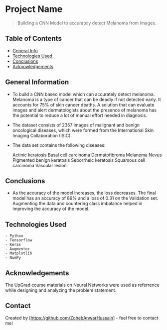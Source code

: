 # Project Name
> Building a CNN Model to accurately detect Melanoma from Images.


## Table of Contents
* [General Info](#general-information)
* [Technologies Used](#technologies-used)
* [Conclusions](#conclusions)
* [Acknowledgements](#acknowledgements)

<!-- You can include any other section that is pertinent to your problem -->

## General Information
- To build a CNN based model which can accurately detect melanoma. Melanoma is a type of cancer that can be deadly if not detected early. It accounts for 75% of skin cancer deaths. A solution that can evaluate images and alert dermatologists about the presence of melanoma has the potential to reduce a lot of manual effort needed in diagnosis.
- The dataset consists of 2357 images of malignant and benign oncological diseases, which were formed from the International Skin Imaging Collaboration (ISIC).
- The data set contains the following diseases:

	Actinic keratosis
	Basal cell carcinoma
	Dermatofibroma
	Melanoma
	Nevus
	Pigmented benign keratosis
	Seborrheic keratosis
	Squamous cell carcinoma
	Vascular lesion

<!-- You don't have to answer all the questions - just the ones relevant to your project. -->

## Conclusions
- As the accuracy of the model increases, the loss decreases. The final model has an accuracy of 89% and a loss of 0.31 on the Validation set. Augmenting the data and countering class imbalance helped in improving the accuracy of the model.

<!-- You don't have to answer all the questions - just the ones relevant to your project. -->


## Technologies Used
	- Python
	- Tensorflow
	- Keras
	- Augmentor
	- Matplotlib
	- NumPy

<!-- As the libraries versions keep on changing, it is recommended to mention the version of library used in this project -->

## Acknowledgements
The UpGrad course materials on Neural Networks were used as referrence while designing and analyzing the problem statement.


## Contact
Created by [https://github.com/ZohebAnwarHussain] - feel free to contact me!


<!-- Optional -->
<!-- ## License -->
<!-- This project is open source and available under the [... License](). -->

<!-- You don't have to include all sections - just the one's relevant to your project -->